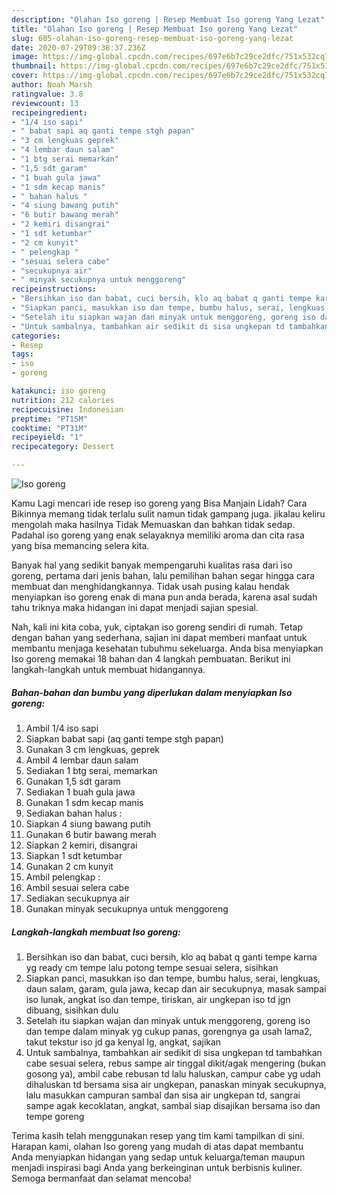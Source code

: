```yaml
---
description: "Olahan Iso goreng | Resep Membuat Iso goreng Yang Lezat"
title: "Olahan Iso goreng | Resep Membuat Iso goreng Yang Lezat"
slug: 605-olahan-iso-goreng-resep-membuat-iso-goreng-yang-lezat
date: 2020-07-29T09:38:37.236Z
image: https://img-global.cpcdn.com/recipes/697e6b7c29ce2dfc/751x532cq70/iso-goreng-foto-resep-utama.jpg
thumbnail: https://img-global.cpcdn.com/recipes/697e6b7c29ce2dfc/751x532cq70/iso-goreng-foto-resep-utama.jpg
cover: https://img-global.cpcdn.com/recipes/697e6b7c29ce2dfc/751x532cq70/iso-goreng-foto-resep-utama.jpg
author: Noah Marsh
ratingvalue: 3.8
reviewcount: 13
recipeingredient:
- "1/4 iso sapi"
- " babat sapi aq ganti tempe stgh papan"
- "3 cm lengkuas geprek"
- "4 lembar daun salam"
- "1 btg serai memarkan"
- "1,5 sdt garam"
- "1 buah gula jawa"
- "1 sdm kecap manis"
- " bahan halus "
- "4 siung bawang putih"
- "6 butir bawang merah"
- "2 kemiri disangrai"
- "1 sdt ketumbar"
- "2 cm kunyit"
- " pelengkap "
- "sesuai selera cabe"
- "secukupnya air"
- " minyak secukupnya untuk menggoreng"
recipeinstructions:
- "Bersihkan iso dan babat, cuci bersih, klo aq babat q ganti tempe karna yg ready cm tempe lalu potong tempe sesuai selera, sisihkan"
- "Siapkan panci, masukkan iso dan tempe, bumbu halus, serai, lengkuas, daun salam, garam, gula jawa, kecap dan air secukupnya, masak sampai iso lunak, angkat iso dan tempe, tiriskan, air ungkepan iso td jgn dibuang, sisihkan dulu"
- "Setelah itu siapkan wajan dan minyak untuk menggoreng, goreng iso dan tempe dalam minyak yg cukup panas, gorengnya ga usah lama2, takut tekstur iso jd ga kenyal lg, angkat, sajikan"
- "Untuk sambalnya, tambahkan air sedikit di sisa ungkepan td tambahkan cabe sesuai selera, rebus sampe air tinggal dikit/agak mengering (bukan gosong ya), ambil cabe rebusan td lalu haluskan, campur cabe yg udah dihaluskan td bersama sisa air ungkepan, panaskan minyak secukupnya, lalu masukkan campuran sambal dan sisa air ungkepan td, sangrai sampe agak kecoklatan, angkat, sambal siap disajikan bersama iso dan tempe goreng"
categories:
- Resep
tags:
- iso
- goreng

katakunci: iso goreng 
nutrition: 212 calories
recipecuisine: Indonesian
preptime: "PT15M"
cooktime: "PT31M"
recipeyield: "1"
recipecategory: Dessert

---
```



![Iso goreng](https://img-global.cpcdn.com/recipes/697e6b7c29ce2dfc/751x532cq70/iso-goreng-foto-resep-utama.jpg)

Kamu Lagi mencari ide resep iso goreng yang Bisa Manjain Lidah? Cara Bikinnya memang tidak terlalu sulit namun tidak gampang juga. jikalau keliru mengolah maka hasilnya Tidak Memuaskan dan bahkan tidak sedap. Padahal iso goreng yang enak selayaknya memiliki aroma dan cita rasa yang bisa memancing selera kita.



Banyak hal yang sedikit banyak mempengaruhi kualitas rasa dari iso goreng, pertama dari jenis bahan, lalu pemilihan bahan segar hingga cara membuat dan menghidangkannya. Tidak usah pusing kalau hendak menyiapkan iso goreng enak di mana pun anda berada, karena asal sudah tahu triknya maka hidangan ini dapat menjadi sajian spesial.


Nah, kali ini kita coba, yuk, ciptakan iso goreng sendiri di rumah. Tetap dengan bahan yang sederhana, sajian ini dapat memberi manfaat untuk membantu menjaga kesehatan tubuhmu sekeluarga. Anda bisa menyiapkan Iso goreng memakai 18 bahan dan 4 langkah pembuatan. Berikut ini langkah-langkah untuk membuat hidangannya.

<!--inarticleads1-->

##### Bahan-bahan dan bumbu yang diperlukan dalam menyiapkan Iso goreng:

1. Ambil 1/4 iso sapi
1. Siapkan  babat sapi (aq ganti tempe stgh papan)
1. Gunakan 3 cm lengkuas, geprek
1. Ambil 4 lembar daun salam
1. Sediakan 1 btg serai, memarkan
1. Gunakan 1,5 sdt garam
1. Sediakan 1 buah gula jawa
1. Gunakan 1 sdm kecap manis
1. Sediakan  bahan halus :
1. Siapkan 4 siung bawang putih
1. Gunakan 6 butir bawang merah
1. Siapkan 2 kemiri, disangrai
1. Siapkan 1 sdt ketumbar
1. Gunakan 2 cm kunyit
1. Ambil  pelengkap :
1. Ambil sesuai selera cabe
1. Sediakan secukupnya air
1. Gunakan  minyak secukupnya untuk menggoreng




<!--inarticleads2-->

##### Langkah-langkah membuat Iso goreng:

1. Bersihkan iso dan babat, cuci bersih, klo aq babat q ganti tempe karna yg ready cm tempe lalu potong tempe sesuai selera, sisihkan
1. Siapkan panci, masukkan iso dan tempe, bumbu halus, serai, lengkuas, daun salam, garam, gula jawa, kecap dan air secukupnya, masak sampai iso lunak, angkat iso dan tempe, tiriskan, air ungkepan iso td jgn dibuang, sisihkan dulu
1. Setelah itu siapkan wajan dan minyak untuk menggoreng, goreng iso dan tempe dalam minyak yg cukup panas, gorengnya ga usah lama2, takut tekstur iso jd ga kenyal lg, angkat, sajikan
1. Untuk sambalnya, tambahkan air sedikit di sisa ungkepan td tambahkan cabe sesuai selera, rebus sampe air tinggal dikit/agak mengering (bukan gosong ya), ambil cabe rebusan td lalu haluskan, campur cabe yg udah dihaluskan td bersama sisa air ungkepan, panaskan minyak secukupnya, lalu masukkan campuran sambal dan sisa air ungkepan td, sangrai sampe agak kecoklatan, angkat, sambal siap disajikan bersama iso dan tempe goreng




Terima kasih telah menggunakan resep yang tim kami tampilkan di sini. Harapan kami, olahan Iso goreng yang mudah di atas dapat membantu Anda menyiapkan hidangan yang sedap untuk keluarga/teman maupun menjadi inspirasi bagi Anda yang berkeinginan untuk berbisnis kuliner. Semoga bermanfaat dan selamat mencoba!
